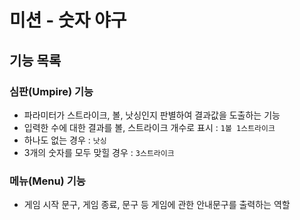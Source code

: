 # 미션 - 숫자 야구

## 기능 목록

### 심판(Umpire) 기능
- 파라미터가 스트라이크, 볼, 낫싱인지 판별하여 결과값을 도출하는 기능
- 입력한 수에 대한 결과를 볼, 스트라이크 개수로 표시 : ``` 1볼 1스트라이크 ```  
- 하나도 없는 경우 : ```낫싱```
- 3개의 숫자를 모두 맞힐 경우 : ```3스트라이크 ```

### 메뉴(Menu) 기능
- 게임 시작 문구, 게임 종료, 문구 등 게임에 관한 안내문구를 출력하는 역할

